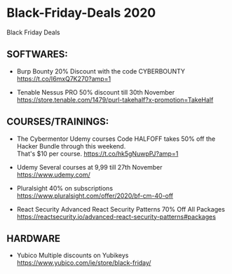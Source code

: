 # Black-Friday-Deals 2020
Black Friday Deals 

SOFTWARES:
-----------------------------------------------------------------------------------------
- Burp Bounty
  20% Discount with the code CYBERBOUNTY 
  https://t.co/I6mxQ7K270?amp=1

- Tenable Nessus PRO 
  50% discount till 30th November 
  https://store.tenable.com/1479/purl-takehalf?x-promotion=TakeHalf


COURSES/TRAININGS:
-----------------------------------------------------------------------------------------
- The Cybermentor Udemy courses
  Code HALFOFF takes 50% off the Hacker Bundle through this weekend.  
  That's $10 per course. 
  https://t.co/hk5gNuwpPJ?amp=1

- Udemy 
  Several courses at 9,99 till 27th November
  https://www.udemy.com/

- Pluralsight
  40% on subscriptions
  https://www.pluralsight.com/offer/2020/bf-cm-40-off
  
- React Security
  Advanced React Security Patterns
  70% Off All Packages
  https://reactsecurity.io/advanced-react-security-patterns#packages
   
 HARDWARE
-----------------------------------------------------------------------------------------
 - Yubico 
   Multiple discounts on Yubikeys
   https://www.yubico.com/ie/store/black-friday/
